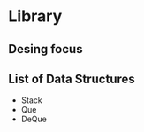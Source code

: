 Library
========
Desing focus
-------------
List of Data Structures
-------------
* Stack
* Que
* DeQue


